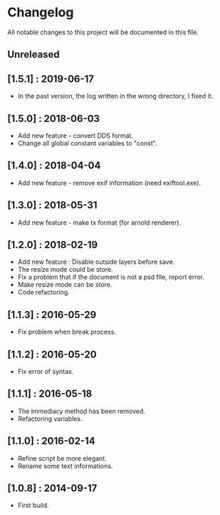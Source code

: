 # Changelog

All notable changes to this project will be documented in this file.

## Unreleased

## [1.5.1] : 2019-06-17

+ In the past version, the log written in the wrong directory, I fixed it.

## [1.5.0] : 2018-06-03

+ Add new feature - convert DDS format.
+ Change all global constant variables to "const".

## [1.4.0] : 2018-04-04

+ Add new feature - remove exif information (need exiftool.exe).

## [1.3.0] : 2018-05-31

+ Add new feature - make tx format (for arnold renderer).

## [1.2.0] : 2018-02-19

+ Add new feature : Disable outside layers before save.
+ The resize mode could be store.
+ Fix a problem that if the document is not a psd file, report error.
+ Make resize mode can be store.
+ Code refactoring.

## [1.1.3] : 2016-05-29

+ Fix problem when break process.

## [1.1.2] : 2016-05-20

+ Fix error of syntax.

## [1.1.1] : 2016-05-18

+ The immediacy method has been removed.
+ Refactoring variables.

## [1.1.0] : 2016-02-14

+ Refine script be more elegant.
+ Rename some text informations.

## [1.0.8] : 2014-09-17

+ First build.